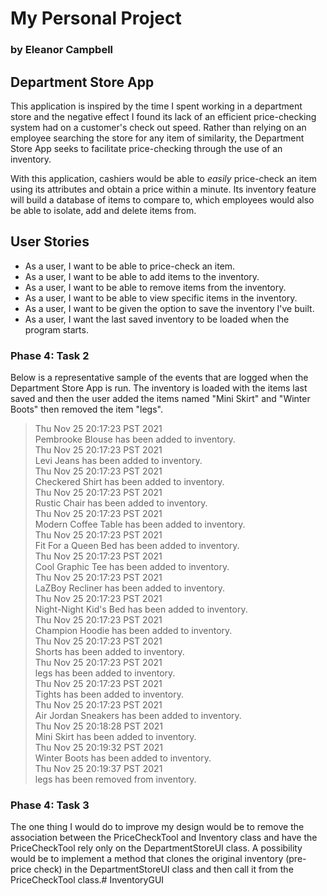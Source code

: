 # My Personal Project
### by Eleanor Campbell

## Department Store App

This application is inspired by the time I spent working in a department store and the negative effect I found its lack 
of an efficient price-checking system had on a customer's check out speed. Rather than relying on an employee searching
the store for any item of similarity, the Department Store App seeks to facilitate price-checking through the
use of an inventory.

With this application, cashiers would be able to *easily* price-check an item using its attributes and obtain a
price within a minute. Its inventory feature will build a database of items to compare to, which employees would also 
be able to isolate, add and delete items from. 


## User Stories
- As a user, I want to be able to price-check an item.
- As a user, I want to be able to add items to the inventory.
- As a user, I want to be able to remove items from the inventory.
- As a user, I want to be able to view specific items in the inventory.
- As a user, I want to be given the option to save the inventory I've built.
- As a user, I want the last saved inventory to be loaded when the program starts.

### Phase 4: Task 2
Below is a representative sample of the events that are logged when the Department Store App is run.
The inventory is loaded with the items last saved and then the user added the items named "Mini Skirt" and 
"Winter Boots" then removed the item "legs".
>Thu Nov 25 20:17:23 PST 2021  
Pembrooke Blouse has been added to inventory.  
Thu Nov 25 20:17:23 PST 2021  
Levi Jeans has been added to inventory.  
Thu Nov 25 20:17:23 PST 2021  
Checkered Shirt has been added to inventory.  
Thu Nov 25 20:17:23 PST 2021  
Rustic Chair has been added to inventory.  
Thu Nov 25 20:17:23 PST 2021  
Modern Coffee Table has been added to inventory.  
Thu Nov 25 20:17:23 PST 2021  
Fit For a Queen Bed has been added to inventory.  
Thu Nov 25 20:17:23 PST 2021  
Cool Graphic Tee has been added to inventory.  
Thu Nov 25 20:17:23 PST 2021  
LaZBoy Recliner has been added to inventory.  
Thu Nov 25 20:17:23 PST 2021  
Night-Night Kid's Bed has been added to inventory.  
Thu Nov 25 20:17:23 PST 2021  
Champion Hoodie has been added to inventory.  
Thu Nov 25 20:17:23 PST 2021  
Shorts has been added to inventory.  
Thu Nov 25 20:17:23 PST 2021  
legs has been added to inventory.  
Thu Nov 25 20:17:23 PST 2021  
Tights has been added to inventory.  
Thu Nov 25 20:17:23 PST 2021  
Air Jordan Sneakers has been added to inventory.  
Thu Nov 25 20:18:28 PST 2021  
Mini Skirt has been added to inventory.  
Thu Nov 25 20:19:32 PST 2021  
Winter Boots has been added to inventory.  
Thu Nov 25 20:19:37 PST 2021  
legs has been removed from inventory.  

### Phase 4: Task 3

The one thing I would do to improve my design would be to remove the association between the PriceCheckTool and 
Inventory class and have the PriceCheckTool rely only on the DepartmentStoreUI class. A possibility would be to
implement a method that clones the original inventory (pre-price check) in the DepartmentStoreUI class and then call it
from the PriceCheckTool class.# InventoryGUI
